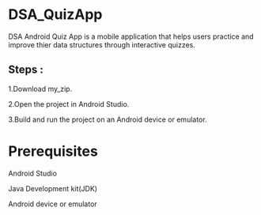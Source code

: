 # DSA_QuizApp

DSA Android Quiz App is a mobile application that helps users practice and improve thier data structures through interactive quizzes.

## Steps :

  1.Download my_zip.
  
  2.Open the project in Android Studio.
  
  3.Build and run the project on an Android device or emulator.

# Prerequisites
  Android Studio
  
  Java Development kit(JDK)
  
  Android device or emulator
  
